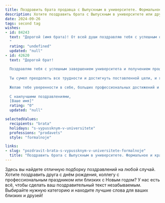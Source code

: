 ```yaml
---
title: Поздравить брата продавца с Выпускным в университете. Формальное и красивое
description: Хотите поздравить брата с Выпускным в университете или другим праздником? Наш ИИ создаст незабываемое поздравление, а вы обязательно выделитесь среди других.  
date: 2024-09-26
tags: second tag
wishes:
- id: 84243
  text: "Дорогой (имя брата)! От всей души поздравляю тебя с успешным окончанием университета!  Этот день знаменует собой начало нового, важного этапа твоей жизни.  Желаю тебе успехов в выбранной профессии продавца,  творческих свершений,  высоких достижений и  постоянного профессионального роста. Пусть твой путь будет наполнен радостью,  уверенностью в себе и  успехом во всех начинаниях!  Горжусь тобой!
  "
  rating: "undefined"
  updated: "null"
- id: 42620
  text: "Дорогой брат!
  
  Поздравляю тебя с успешным завершением университета и получением профессиональной квалификации в области торговли! Этот выпускной день ознаменует не только важный этап в твоей жизни, но и открывает новые горизонты для твоего будущего.
  
  Ты сумел преодолеть все трудности и достигнуть поставленной цели, и я горжусь твоими усилиями и настойчивостью. Профессия продавца — это не только возможность делиться товарами и услугами, но и шанс помогать людям находить именно то, что им нужно. Уверен, что с твоими знаниями, умениями и отношением к делу ты сможешь добиться больших успехов в этой сфере.
  
  Желаю тебе уверенности в себе, больших профессиональных достижений и вдохновения на новом пути. Пусть каждое утро приносит новые возможности, а каждый день — радость от работы!
  
  С наилучшими поздравлениями,
  [Ваше имя]"
  rating: "0"
  updated: "null"

selectedValues:
  recipients: "brata"
  holidays: "s-vypussknym-v-universitete"
  professions: "prodavets"
  style: "formalnoje"

links:
- slug: "pozdravit-brata-s-vypussknym-v-universitete-formalnoje"
  title: "Поздравить брата с Выпускным в университете. Формальное и красивое"
---
```


Здесь вы найдете отличную подборку поздравлений на любой случай. 
Хотите поздравить друга с днём рождения, коллегу с профессиональным праздником или близких с Новым годом? У нас есть всё, чтобы сделать ваш поздравительный текст незабываемым. Выбирайте нужную категорию и находите лучшие слова для ваших близких и друзей!
